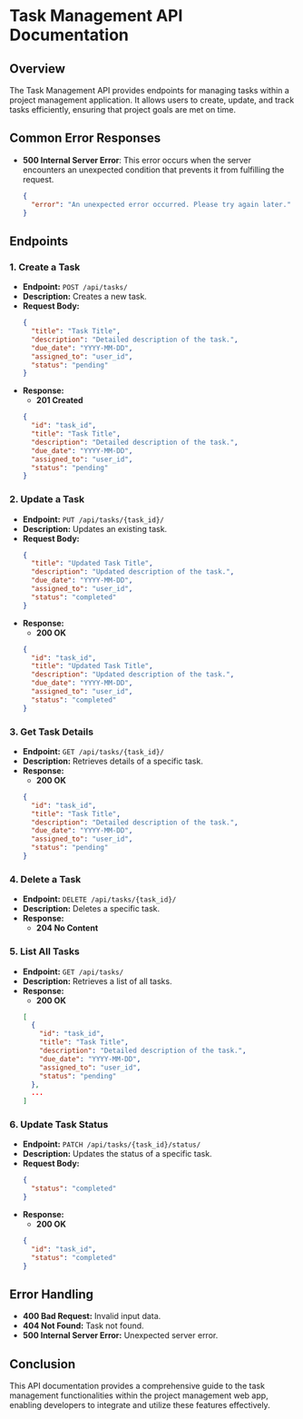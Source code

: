 # Task Management API Documentation

## Overview
The Task Management API provides endpoints for managing tasks within a project management application. It allows users to create, update, and track tasks efficiently, ensuring that project goals are met on time.

## Common Error Responses
- **500 Internal Server Error**: This error occurs when the server encounters an unexpected condition that prevents it from fulfilling the request.
  ```json
  {
    "error": "An unexpected error occurred. Please try again later."
  }
  ```
  
## Endpoints

### 1. Create a Task
- **Endpoint:** `POST /api/tasks/`
- **Description:** Creates a new task.
- **Request Body:**
  ```json
  {
    "title": "Task Title",
    "description": "Detailed description of the task.",
    "due_date": "YYYY-MM-DD",
    "assigned_to": "user_id",
    "status": "pending"
  }
  ```
- **Response:**
  - **201 Created**
  ```json
  {
    "id": "task_id",
    "title": "Task Title",
    "description": "Detailed description of the task.",
    "due_date": "YYYY-MM-DD",
    "assigned_to": "user_id",
    "status": "pending"
  }
  ```

### 2. Update a Task
- **Endpoint:** `PUT /api/tasks/{task_id}/`
- **Description:** Updates an existing task.
- **Request Body:**
  ```json
  {
    "title": "Updated Task Title",
    "description": "Updated description of the task.",
    "due_date": "YYYY-MM-DD",
    "assigned_to": "user_id",
    "status": "completed"
  }
  ```
- **Response:**
  - **200 OK**
  ```json
  {
    "id": "task_id",
    "title": "Updated Task Title",
    "description": "Updated description of the task.",
    "due_date": "YYYY-MM-DD",
    "assigned_to": "user_id",
    "status": "completed"
  }
  ```

### 3. Get Task Details
- **Endpoint:** `GET /api/tasks/{task_id}/`
- **Description:** Retrieves details of a specific task.
- **Response:**
  - **200 OK**
  ```json
  {
    "id": "task_id",
    "title": "Task Title",
    "description": "Detailed description of the task.",
    "due_date": "YYYY-MM-DD",
    "assigned_to": "user_id",
    "status": "pending"
  }
  ```

### 4. Delete a Task
- **Endpoint:** `DELETE /api/tasks/{task_id}/`
- **Description:** Deletes a specific task.
- **Response:**
  - **204 No Content**

### 5. List All Tasks
- **Endpoint:** `GET /api/tasks/`
- **Description:** Retrieves a list of all tasks.
- **Response:**
  - **200 OK**
  ```json
  [
    {
      "id": "task_id",
      "title": "Task Title",
      "description": "Detailed description of the task.",
      "due_date": "YYYY-MM-DD",
      "assigned_to": "user_id",
      "status": "pending"
    },
    ...
  ]
  ```

### 6. Update Task Status
- **Endpoint:** `PATCH /api/tasks/{task_id}/status/`
- **Description:** Updates the status of a specific task.
- **Request Body:**
  ```json
  {
    "status": "completed"
  }
  ```
- **Response:**
  - **200 OK**
  ```json
  {
    "id": "task_id",
    "status": "completed"
  }
  ```

## Error Handling
- **400 Bad Request:** Invalid input data.
- **404 Not Found:** Task not found.
- **500 Internal Server Error:** Unexpected server error.

## Conclusion
This API documentation provides a comprehensive guide to the task management functionalities within the project management web app, enabling developers to integrate and utilize these features effectively.